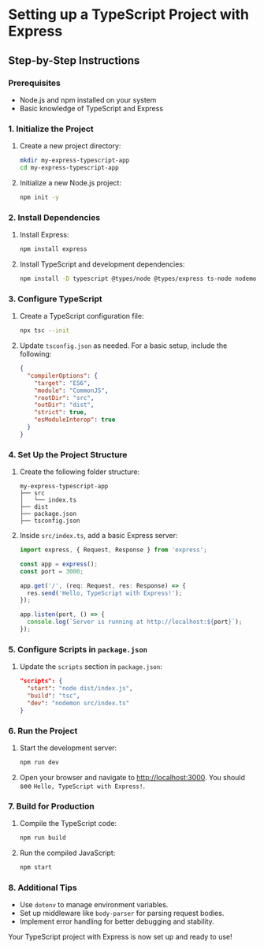 # Setting up a TypeScript Project with Express

## Step-by-Step Instructions

### Prerequisites
- Node.js and npm installed on your system
- Basic knowledge of TypeScript and Express

### 1. Initialize the Project
1. Create a new project directory:
   ```bash
   mkdir my-express-typescript-app
   cd my-express-typescript-app
   ```

2. Initialize a new Node.js project:
   ```bash
   npm init -y
   ```

### 2. Install Dependencies
1. Install Express:
   ```bash
   npm install express
   ```

2. Install TypeScript and development dependencies:
   ```bash
   npm install -D typescript @types/node @types/express ts-node nodemon
   ```

### 3. Configure TypeScript
1. Create a TypeScript configuration file:
   ```bash
   npx tsc --init
   ```

2. Update `tsconfig.json` as needed. For a basic setup, include the following:
   ```json
   {
     "compilerOptions": {
       "target": "ES6",
       "module": "CommonJS",
       "rootDir": "src",
       "outDir": "dist",
       "strict": true,
       "esModuleInterop": true
     }
   }
   ```

### 4. Set Up the Project Structure
1. Create the following folder structure:
   ```
   my-express-typescript-app
   ├── src
   │   └── index.ts
   ├── dist
   ├── package.json
   ├── tsconfig.json
   ```

2. Inside `src/index.ts`, add a basic Express server:
   ```typescript
   import express, { Request, Response } from 'express';

   const app = express();
   const port = 3000;

   app.get('/', (req: Request, res: Response) => {
     res.send('Hello, TypeScript with Express!');
   });

   app.listen(port, () => {
     console.log(`Server is running at http://localhost:${port}`);
   });
   ```

### 5. Configure Scripts in `package.json`
1. Update the `scripts` section in `package.json`:
   ```json
   "scripts": {
     "start": "node dist/index.js",
     "build": "tsc",
     "dev": "nodemon src/index.ts"
   }
   ```

### 6. Run the Project
1. Start the development server:
   ```bash
   npm run dev
   ```

2. Open your browser and navigate to [http://localhost:3000](http://localhost:3000). You should see `Hello, TypeScript with Express!`.

### 7. Build for Production
1. Compile the TypeScript code:
   ```bash
   npm run build
   ```

2. Run the compiled JavaScript:
   ```bash
   npm start
   ```

### 8. Additional Tips
- Use `dotenv` to manage environment variables.
- Set up middleware like `body-parser` for parsing request bodies.
- Implement error handling for better debugging and stability.

Your TypeScript project with Express is now set up and ready to use!
